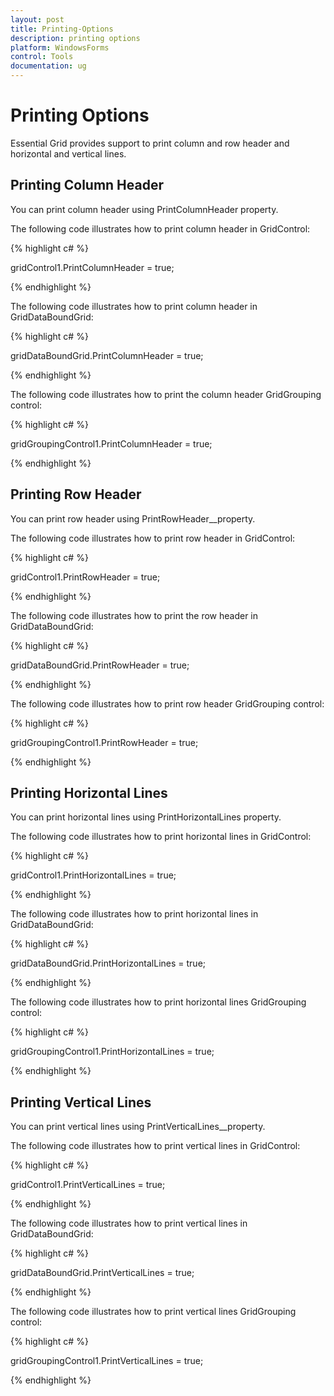 ```yaml
---
layout: post
title: Printing-Options
description: printing options 
platform: WindowsForms
control: Tools
documentation: ug
---
```


# Printing Options 

Essential Grid provides support to print column and row header and horizontal and vertical lines. 

## Printing Column Header

You can print column header using PrintColumnHeader property. 

The following code illustrates how to print column header in GridControl: 

{% highlight c# %}

gridControl1.PrintColumnHeader = true;

{% endhighlight %}


The following code illustrates how to print column header in GridDataBoundGrid: 

{% highlight c# %}

gridDataBoundGrid.PrintColumnHeader = true;

{% endhighlight %}


The following code illustrates how to print the column header GridGrouping control: 

{% highlight c# %}

gridGroupingControl1.PrintColumnHeader = true;

{% endhighlight %}


## Printing Row Header

You can print row header using PrintRowHeader__property. 

The following code illustrates how to print row header in GridControl: 

{% highlight c# %}

gridControl1.PrintRowHeader = true;

{% endhighlight %}


The following code illustrates how to print the row header in GridDataBoundGrid: 

{% highlight c# %}

gridDataBoundGrid.PrintRowHeader = true;

{% endhighlight %}


The following code illustrates how to print row header GridGrouping control: 

{% highlight c# %}

gridGroupingControl1.PrintRowHeader = true;

{% endhighlight %}


## Printing Horizontal Lines

You can print horizontal lines using PrintHorizontalLines property. 

The following code illustrates how to print horizontal lines in GridControl: 

{% highlight c# %}

gridControl1.PrintHorizontalLines = true; 

{% endhighlight %}


The following code illustrates how to print horizontal lines in GridDataBoundGrid: 

{% highlight c# %}

gridDataBoundGrid.PrintHorizontalLines = true;

{% endhighlight %}


The following code illustrates how to print horizontal lines GridGrouping control: 

{% highlight c# %}

gridGroupingControl1.PrintHorizontalLines = true;

{% endhighlight %}


## Printing Vertical Lines 

You can print vertical lines using PrintVerticalLines__property. 

The following code illustrates how to print vertical lines in GridControl: 

{% highlight c# %}

gridControl1.PrintVerticalLines = true;

{% endhighlight %}


The following code illustrates how to print vertical lines in GridDataBoundGrid: 

{% highlight c# %}

gridDataBoundGrid.PrintVerticalLines = true;

{% endhighlight %}


 The following code illustrates how to print vertical lines GridGrouping control: 

 {% highlight c# %}

gridGroupingControl1.PrintVerticalLines = true;

{% endhighlight %}




